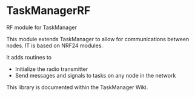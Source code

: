 # TaskManagerRF
RF module for TaskManager

This module extends TaskManager to allow for communications between nodes.  IT is based on NRF24 modules.

It adds routines to
- Initialize the radio transmitter
- Send messages and signals to tasks on any node in the network

This library is documented within the TaskManager Wiki.
